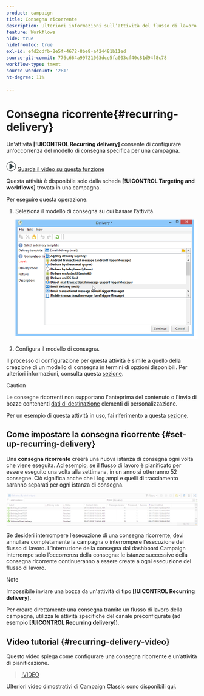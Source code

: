 ```yaml
---
product: campaign
title: Consegna ricorrente
description: Ulteriori informazioni sull’attività del flusso di lavoro Consegna ricorrente
feature: Workflows
hide: true
hidefromtoc: true
exl-id: efd2cdfb-2e5f-4672-8be8-a424481b11ed
source-git-commit: 776c664a99721063dce5fa003cf40c81d94f8c78
workflow-type: tm+mt
source-wordcount: '281'
ht-degree: 11%

---
```


# Consegna ricorrente{#recurring-delivery}

Un&#39;attività **[!UICONTROL Recurring delivery]** consente di configurare un&#39;occorrenza del modello di consegna specifica per una campagna.

![](assets/do-not-localize/how-to-video.png) [Guarda il video su questa funzione](#recurring-delivery-video)

Questa attività è disponibile solo dalla scheda **[!UICONTROL Targeting and workflows]** trovata in una campagna.

Per eseguire questa operazione:

1. Seleziona il modello di consegna su cui basare l’attività.

   ![](assets/recurring_delivery_001.png)

1. Configura il modello di consegna.

Il processo di configurazione per questa attività è simile a quello della creazione di un modello di consegna in termini di opzioni disponibili. Per ulteriori informazioni, consulta questa [sezione](../../delivery/using/about-templates.md).

>[!CAUTION]
>
>Le consegne ricorrenti non supportano l&#39;anteprima del contenuto o l&#39;invio di bozze contenenti [dati di destinazione](../../workflow/using/data-life-cycle.md#target-data) elementi di personalizzazione.

Per un esempio di questa attività in uso, fai riferimento a questa [sezione](sending-a-birthday-email.md#creating-a-recurring-delivery-in-a-targeting-workflow).

## Come impostare la consegna ricorrente {#set-up-recurring-delivery}

Una **consegna ricorrente** creerà una nuova istanza di consegna ogni volta che viene eseguita. Ad esempio, se il flusso di lavoro è pianificato per essere eseguito una volta alla settimana, in un anno si otterranno 52 consegne. Ciò significa anche che i log ampi e quelli di tracciamento saranno separati per ogni istanza di consegna.

![Consegna ricorrente](assets/delivery_recurring.jpg)

Se desideri interrompere l’esecuzione di una consegna ricorrente, devi annullare completamente la campagna o interrompere l’esecuzione del flusso di lavoro. L’interruzione della consegna dal dashboard Campaign interrompe solo l’occorrenza della consegna: le istanze successive della consegna ricorrente continueranno a essere create a ogni esecuzione del flusso di lavoro.

>[!NOTE]
>
>Impossibile inviare una bozza da un&#39;attività di tipo **[!UICONTROL Recurring delivery]**.
> 
>Per creare direttamente una consegna tramite un flusso di lavoro della campagna, utilizza le attività specifiche del canale preconfigurate (ad esempio **[!UICONTROL Recurring delivery]**).

## Video tutorial {#recurring-delivery-video}

Questo video spiega come configurare una consegna ricorrente e un’attività di pianificazione.

>[!VIDEO](https://video.tv.adobe.com/v/25040?quality=12)

Ulteriori video dimostrativi di Campaign Classic sono disponibili [qui](https://experienceleague.adobe.com/docs/campaign-classic-learn/tutorials/overview.html?lang=it).
